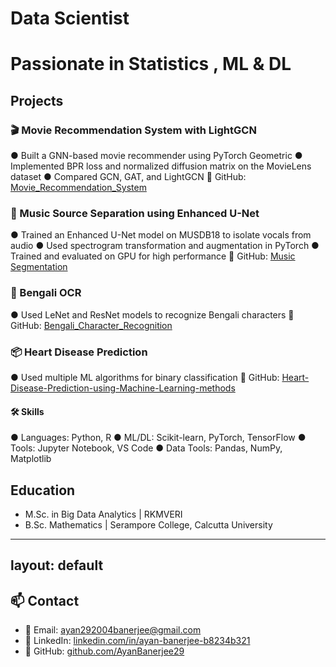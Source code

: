 # Data Scientist
# Passionate in Statistics , ML & DL




## Projects
### 🎬 Movie Recommendation System with LightGCN
● Built a GNN-based movie recommender using PyTorch Geometric
● Implemented BPR loss and normalized diffusion matrix on the MovieLens dataset
● Compared GCN, GAT, and LightGCN
🔗 GitHub: [Movie_Recommendation_System](https://github.com/AyanBanerjee29/Movie_Recommendation_System)

### 🎵 Music Source Separation using Enhanced U-Net
● Trained an Enhanced U-Net model on MUSDB18 to isolate vocals from audio
● Used spectrogram transformation and augmentation in PyTorch
● Trained and evaluated on GPU for high performance
🔗 GitHub: [Music Segmentation](https://github.com/AyanBanerjee29/Music_Segmentation)

### 🧠 Bengali OCR
● Used LeNet and ResNet models to recognize Bengali characters
🔗 GitHub: [Bengali_Character_Recognition](https://github.com/AyanBanerjee29/Bengali_Character_Recognition)


### 📦 Heart Disease Prediction
● Used multiple ML algorithms for binary classification
🔗 GitHub: [Heart-Disease-Prediction-using-Machine-Learning-methods](https://github.com/AyanBanerjee29/Heart-Disease-Prediction-using-Machine-Learning-methods)

#### 🛠 Skills
● Languages: Python, R
● ML/DL: Scikit-learn, PyTorch, TensorFlow
● Tools: Jupyter Notebook, VS Code
● Data Tools: Pandas, NumPy, Matplotlib
## Education					       		
- M.Sc. in Big Data Analytics	| RKMVERI 			        		
- B.Sc. Mathematics | Serampore College, Calcutta University 


---
layout: default
---

## 📫 Contact

- 📧 Email: [ayan292004banerjee@gmail.com](mailto:ayan292004banerjee@gmail.com)
- 💼 LinkedIn: [linkedin.com/in/ayan-banerjee-b8234b321](https://www.linkedin.com/in/ayan-banerjee-b8234b321)
- 🐙 GitHub: [github.com/AyanBanerjee29](https://github.com/AyanBanerjee29)
